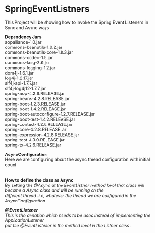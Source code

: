 # SpringEventListners
This Project will be showing how to invoke the Spring Event Listeners in Sync and Async ways

<b>Dependency Jars</b></br>
aopalliance-1.0.jar</br>
commons-beanutils-1.9.2.jar</br>
commons-beanutils-core-1.8.3.jar</br>
commons-codec-1.9.jar</br>
commons-lang-2.6.jar</br>
commons-logging-1.2.jar</br>
dom4j-1.6.1.jar</br>
log4j-1.2.17.jar</br>
slf4j-api-1.7.7.jar</br>
slf4j-log4j12-1.7.7.jar</br>
spring-aop-4.2.8.RELEASE.jar</br>
spring-beans-4.2.8.RELEASE.jar</br>
spring-boot-1.2.3.RELEASE.jar</br>
spring-boot-1.4.2.RELEASE.jar</br>
spring-boot-autoconfigure-1.2.7.RELEASE.jar</br>
spring-boot-test-1.4.2.RELEASE.jar</br>
spring-context-4.2.8.RELEASE.jar</br>
spring-core-4.2.8.RELEASE.jar</br>
spring-expression-4.2.8.RELEASE.jar</br>
spring-test-4.3.0.RELEASE.jar</br>
spring-tx-4.2.6.RELEASE.jar</br>

<b>AsyncConfiguration</b></br>
Here we are configuring about the async thread configuration with initial count</br>
</br></br>
<b>How to define the class as Async</b></br>
By setting the <i>@Async<i> at the EventListner method level that class will become a Async class and will be running on the</br>
different thread .i.e, whatever the thread we are configured in the <i>AsyncConfiguration</i></br>

<b>@EventListener</b></br>
This is the annation which needs to be used instead of implementing the <i>ApplicationListener</i></br>
put the <i>@EventListener</i> in the method level in the Listner class . 
